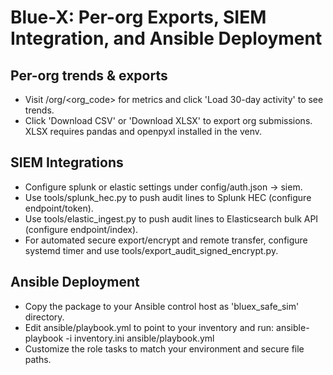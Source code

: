 # Blue-X: Per-org Exports, SIEM Integration, and Ansible Deployment

## Per-org trends & exports
- Visit /org/<org_code> for metrics and click 'Load 30-day activity' to see trends.
- Click 'Download CSV' or 'Download XLSX' to export org submissions. XLSX requires pandas and openpyxl installed in the venv.

## SIEM Integrations
- Configure splunk or elastic settings under config/auth.json -> siem.
- Use tools/splunk_hec.py to push audit lines to Splunk HEC (configure endpoint/token).
- Use tools/elastic_ingest.py to push audit lines to Elasticsearch bulk API (configure endpoint/index).
- For automated secure export/encrypt and remote transfer, configure systemd timer and use tools/export_audit_signed_encrypt.py.

## Ansible Deployment
- Copy the package to your Ansible control host as 'bluex_safe_sim' directory.
- Edit ansible/playbook.yml to point to your inventory and run:
  ansible-playbook -i inventory.ini ansible/playbook.yml
- Customize the role tasks to match your environment and secure file paths.

